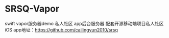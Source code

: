 # SRSQ-Vapor
swift vapor服务器demo 私人社区 app后台服务器
配套开源移动端项目私人社区iOS app地址：https://github.com/cailingyun2010/srsq
